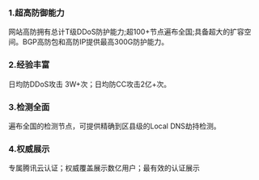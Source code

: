### 1.超高防御能力
网站高防拥有总计T级DDoS防护能力;超100+节点遍布全国;具备超大的扩容空间。BGP高防包和高防IP提供最高300G防护能力。

### 2.经验丰富
日均防DDoS攻击 3W+次；日均防CC攻击2亿+次。

### 3.检测全面
遍布全国的检测节点，可提供精确到区县级的Local DNS劫持检测。

### 4.权威展示
专属腾讯云认证；权威覆盖展示数亿用户；最有效的认证展示
